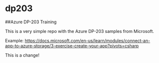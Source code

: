 # dp203
##Azure DP-203 Training

This is a very simple repo with the Azure DP-203 samples from Microsoft.  

Example:
https://docs.microsoft.com/en-us/learn/modules/connect-an-app-to-azure-storage/3-exercise-create-your-app?pivots=csharp

This is a change!